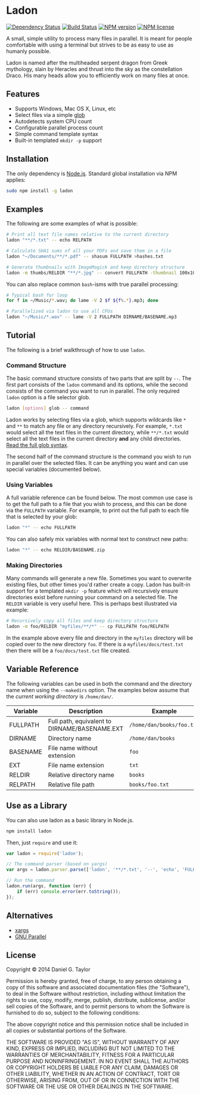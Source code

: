 Ladon
=====

[![Dependency Status](http://img.shields.io/david/danielgtaylor/ladon.svg?style=flat)](https://david-dm.org/danielgtaylor/ladon) [![Build Status](http://img.shields.io/travis/danielgtaylor/ladon.svg?style=flat)](https://travis-ci.org/danielgtaylor/ladon) [![NPM version](http://img.shields.io/npm/v/ladon.svg?style=flat)](https://www.npmjs.org/package/ladon) [![NPM license](http://img.shields.io/npm/l/ladon.svg?style=flat)](https://www.npmjs.org/package/ladon)

A small, simple utility to process many files in parallel. It is meant for people comfortable with using a terminal but strives to be as easy to use as humanly possible.

Ladon is named after the multiheaded serpent dragon from Greek mythology, slain by Heracles and thrust into the sky as the constellation Draco. His many heads allow you to efficiently work on many files at once.

Features
--------
* Supports Windows, Mac OS X, Linux, etc
* Select files via a simple [glob](https://www.npmjs.org/package/glob)
* Autodetects system CPU count
* Configurable parallel process count
* Simple command template syntax
* Built-in templated `mkdir -p` support

Installation
------------
The only dependency is [Node.js](http://nodejs.org/). Standard global installation via NPM applies:

```bash
sudo npm install -g ladon
```

Examples
--------
The following are some examples of what is possible:

```bash
# Print all text file names relative to the current directory
ladon "**/*.txt" -- echo RELPATH

# Calculate SHA1 sums of all your PDFs and save them in a file
ladon "~/Documents/**/*.pdf" -- shasum FULLPATH >hashes.txt

# Generate thumbnails with ImageMagick and keep directory structure
ladon -m thumbs/RELDIR "**/*.jpg" -- convert FULLPATH -thumbnail 100x100^ -gravity center -extent 100x100 thumbs/RELNAME'
```

You can also replace common `bash`-isms with true parallel processing:

```bash
# Typical bash for loop
for f in ~/Music/*.wav; do lame -V 2 $f ${f%.*}.mp3; done

# Parallelized via ladon to use all CPUs
ladon "~/Music/*.wav" -- lame -V 2 FULLPATH DIRNAME/BASENAME.mp3
```

Tutorial
--------
The following is a brief walkthrough of how to use `ladon`.

### Command Structure
The basic command structure consists of two parts that are split by `--`. The first part consists of the `ladon` command and its options, while the second consists of the command you want to run in parallel. The only required `ladon` option is a file selector glob.

```bash
ladon [options] glob -- command
```

Ladon works by selecting files via a glob, which supports wildcards like `*` and `**` to match any file or any directory recursively. For example, `*.txt` would select all the text files in the current directory, while `**/*.txt` would select all the text files in the current directory __and__ any child directories. [Read the full glob syntax](https://www.npmjs.org/package/glob).

The second half of the command structure is the command you wish to run in parallel over the selected files. It can be anything you want and can use special variables (documented below).

### Using Variables
A full variable reference can be found below. The most common use case is to get the full path to a file that you wish to process, and this can be done via the `FULLPATH` variable. For example, to print out the full path to each file that is selected by your glob:

```bash
ladon "*" -- echo FULLPATH
```

You can also safely mix variables with normal text to construct new paths:

```bash
ladon "*" -- echo RELDIR/BASENAME.zip
```

### Making Directories
Many commands will generate a new file. Sometimes you want to overwrite existing files, but other times you'd rather create a copy. Ladon has built-in support for a templated `mkdir -p` feature which will recursively ensure directories exist before running your command on a selected file. The `RELDIR` variable is very useful here. This is perhaps best illustrated via example:

```bash
# Recursively copy all files and keep directory structure
ladon -m foo/RELDIR "myfiles/**/*" -- cp FULLPATH foo/RELPATH
```

In the example above every file and directory in the `myfiles` directory will be copied over to the new directory `foo`. If there is a `myfiles/docs/test.txt` then there will be a `foo/docs/test.txt` file created.

Variable Reference
------------------
The following variables can be used in both the command and the directory name when using the `--makedirs` option. The examples below assume that the _current working directory_ is `/home/dan/`.

| __Variable__ | __Description__                               | __Example__               |
| ------------ | --------------------------------------------- | ------------------------- |
| FULLPATH     | Full path, equivalent to DIRNAME/BASENAME.EXT | `/home/dan/books/foo.txt` |
| DIRNAME      | Directory name                                | `/home/dan/books`         |
| BASENAME     | File name without extension                   | `foo`                     |
| EXT          | File name extension                           | `txt`                     |
| RELDIR       | Relative directory name                       | `books`                   |
| RELPATH      | Relative file path                            | `books/foo.txt`           |

Use as a Library
----------------
You can also use ladon as a basic library in Node.js.

```bash
npm install ladon
```

Then, just `require` and use it:

```javascript
var ladon = require('ladon');

// The command parser (based on yargs)
var args = ladon.parser.parse(['ladon', '**/*.txt', '--', 'echo', 'FULLPATH']);

// Run the command
ladon.run(args, function (err) {
    if (err) console.error(err.toString());
});
```

Alternatives
------------

* [xargs](http://offbytwo.com/2011/06/26/things-you-didnt-know-about-xargs.html)
* [GNU Parallel](http://www.gnu.org/software/parallel/)

License
-------
Copyright &copy; 2014 Daniel G. Taylor

Permission is hereby granted, free of charge, to any person obtaining a copy of this software and associated documentation files (the "Software"), to deal in the Software without restriction, including without limitation the rights to use, copy, modify, merge, publish, distribute, sublicense, and/or sell copies of the Software, and to permit persons to whom the Software is furnished to do so, subject to the following conditions:

The above copyright notice and this permission notice shall be included in all copies or substantial portions of the Software.

THE SOFTWARE IS PROVIDED "AS IS", WITHOUT WARRANTY OF ANY KIND, EXPRESS OR IMPLIED, INCLUDING BUT NOT LIMITED TO THE WARRANTIES OF MERCHANTABILITY, FITNESS FOR A PARTICULAR PURPOSE AND NONINFRINGEMENT. IN NO EVENT SHALL THE AUTHORS OR COPYRIGHT HOLDERS BE LIABLE FOR ANY CLAIM, DAMAGES OR OTHER LIABILITY, WHETHER IN AN ACTION OF CONTRACT, TORT OR OTHERWISE, ARISING FROM, OUT OF OR IN CONNECTION WITH THE SOFTWARE OR THE USE OR OTHER DEALINGS IN THE SOFTWARE.
